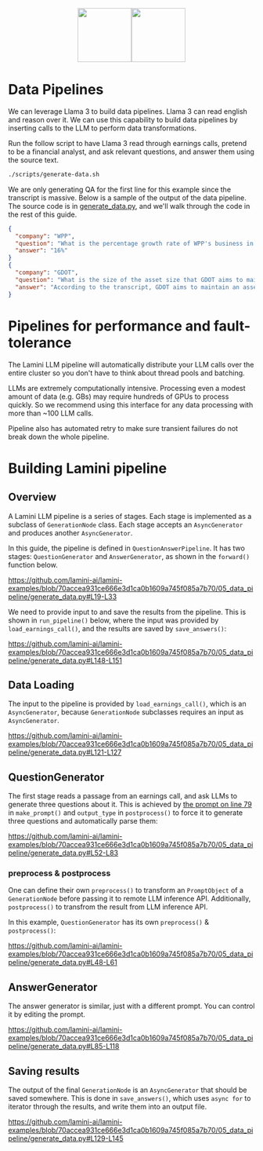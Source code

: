 <div align="center">
<img src="https://avatars.githubusercontent.com/u/130713213?s=200&v=4" width="110"><img src="https://huggingface.co/lamini/instruct-peft-tuned-12b/resolve/main/Lamini_logo.png?max-height=110" height="110">
</div>

# Data Pipelines

We can leverage Llama 3 to build data pipelines. Llama 3 can read english and
reason over it. We can use this capability to build data pipelines by inserting
calls to the LLM to perform data transformations.

Run the follow script to have Llama 3 read through earnings calls, pretend to
be a financial analyst, and ask relevant questions, and answer them using the
source text.

```bash
./scripts/generate-data.sh
```

We are only generating QA for the first line for this example since the transcript is massive.
Below is a sample of the output of the data pipeline.
The source code is in [generate_data.py](generate_data.py), and we'll walk through the code in the rest of this guide.

```json
{
  "company": "WPP",
  "question": "What is the percentage growth rate of WPP's business in Germany in Q1, according to Mark Read?",
  "answer": "16%"
}
{
  "company": "GDOT",
  "question": "What is the size of the asset size that GDOT aims to maintain to protect its revenue",
  "answer": "According to the transcript, GDOT aims to maintain an asset size of $10 billion or less to protect its revenue"
}

```

# Pipelines for performance and fault-tolerance

The Lamini LLM pipeline will automatically distribute your LLM calls over the entire cluster so you don't have
to think about thread pools and batching.

LLMs are extremely computationally intensive. Processing even a modest amount of data (e.g. GBs)
may require hundreds of GPUs to process quickly. So we recommend using this interface for any
data processing with more than ~100 LLM calls.

Pipeline also has automated retry to make sure transient failures do not break down the whole pipeline.

# Building Lamini pipeline

## Overview

A Lamini LLM pipeline is a series of stages.
Each stage is implemented as a subclass of `GenerationNode` class.
Each stage accepts an `AsyncGenerator` and produces another `AsyncGenerator`.

In this guide, the pipeline is defined in `QuestionAnswerPipeline`.
It has two stages: `QuestionGenerator` and `AnswerGenerator`, as shown in the `forward()` function below.

https://github.com/lamini-ai/lamini-examples/blob/70accea931ce666e3d1ca0b1609a745f085a7b70/05_data_pipeline/generate_data.py#L19-L33

We need to provide input to and save the results from the pipeline.
This is shown in `run_pipeline()` below, where the input was provided by `load_earnings_call()`,
and the results are saved by `save_answers()`:

https://github.com/lamini-ai/lamini-examples/blob/70accea931ce666e3d1ca0b1609a745f085a7b70/05_data_pipeline/generate_data.py#L148-L151

## Data Loading

The input to the pipeline is provided by `load_earnings_call()`, which is an `AsyncGenerator`,
because `GenerationNode` subclasses requires an input as `AsyncGenerator`.

https://github.com/lamini-ai/lamini-examples/blob/70accea931ce666e3d1ca0b1609a745f085a7b70/05_data_pipeline/generate_data.py#L121-L127

## QuestionGenerator

The first stage reads a passage from an earnings call, and ask LLMs to generate three questions about it.
This is achieved by [the prompt on line 79](https://github.com/lamini-ai/lamini-examples/blob/70accea931ce666e3d1ca0b1609a745f085a7b70/05_data_pipeline/generate_data.py#L79) in `make_prompt()` and `output_type` in `postprocess()`
to force it to generate three questions and automatically parse them:

https://github.com/lamini-ai/lamini-examples/blob/70accea931ce666e3d1ca0b1609a745f085a7b70/05_data_pipeline/generate_data.py#L52-L83

### preprocess & postprocess

One can define their own `preprocess()` to transform an `PromptObject` of a `GenerationNode` before passing it
to remote LLM inference API. Additionally, `postprocess()` to transfrom the result from LLM inference API.

In this example, `QuestionGenerator` has its own `preprocess()` & `postprocess()`:

https://github.com/lamini-ai/lamini-examples/blob/70accea931ce666e3d1ca0b1609a745f085a7b70/05_data_pipeline/generate_data.py#L48-L61

## AnswerGenerator

The answer generator is similar, just with a different prompt.  You can control it by editing the prompt.

https://github.com/lamini-ai/lamini-examples/blob/70accea931ce666e3d1ca0b1609a745f085a7b70/05_data_pipeline/generate_data.py#L85-L118

## Saving results

The output of the final `GenerationNode` is an `AsyncGenerator` that should be saved somewhere.
This is done in `save_answers()`, which uses `async for` to iterator through the results,
and write them into an output file.

https://github.com/lamini-ai/lamini-examples/blob/70accea931ce666e3d1ca0b1609a745f085a7b70/05_data_pipeline/generate_data.py#L129-L145
